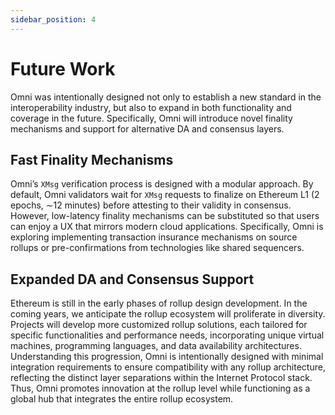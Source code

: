 ```yaml
---
sidebar_position: 4
---
```


# Future Work

Omni was intentionally designed not only to establish a new standard in the interoperability industry, but also to expand in both functionality and coverage in the future. Specifically, Omni will introduce novel finality mechanisms and support for alternative DA and consensus layers.

## Fast Finality Mechanisms

Omni’s `XMsg` verification process is designed with a modular approach. By default, Omni validators wait for `XMsg` requests to finalize on Ethereum L1 (2 epochs, ∼12 minutes) before attesting to their validity in consensus. However, low-latency finality mechanisms can be substituted so that users can enjoy a UX that mirrors modern cloud applications. Specifically, Omni is exploring implementing transaction insurance mechanisms on source rollups or pre-confirmations from technologies like shared sequencers.

## Expanded DA and Consensus Support

Ethereum is still in the early phases of rollup design development. In the coming years, we anticipate the rollup ecosystem will proliferate in diversity. Projects will develop more customized rollup solutions, each tailored for specific functionalities and performance needs, incorporating unique virtual machines, programming languages, and data availability architectures. Understanding this progression, Omni is intentionally designed with minimal integration requirements to ensure compatibility with any rollup architecture, reflecting the distinct layer separations within the Internet Protocol stack. Thus, Omni promotes innovation at the rollup level while functioning as a global hub that integrates the entire rollup ecosystem.
